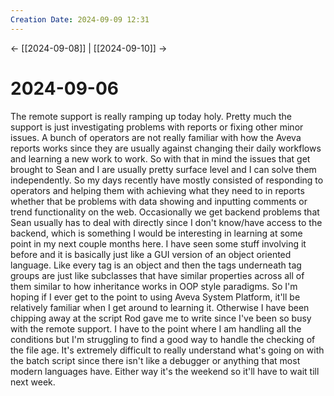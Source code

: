 ```yaml
---
Creation Date: 2024-09-09 12:31
---
```


<- [[2024-09-08]] | [[2024-09-10]]  ->

# 2024-09-06
The remote support is really ramping up today holy. Pretty much the support is
just investigating problems with reports or fixing other minor issues. A bunch
of operators are not really familiar with how the Aveva reports works since they
are usually against changing their daily workflows and learning a new work to
work. So with that in mind the issues that get brought to Sean and I are usually
pretty surface level and I can solve them independently. So my days recently
have mostly consisted of responding to operators and helping them with achieving
what they need to in reports whether that be problems with data showing and
inputting comments or trend functionality on the web. Occasionally we get
backend problems that Sean usually has to deal with directly since I don't
know/have access to the backend, which is something I would be interesting in
learning at some point in my next couple months here. I have seen some stuff
involving it before and it is basically just like a GUI version of an object
oriented language. Like every tag is an object and then the tags underneath tag
groups are just like subclasses that have similar properties across all of them
similar to how inheritance works in OOP style paradigms. So I'm hoping if I ever
get to the point to using Aveva System Platform, it'll be relatively familiar
when I get around to learning it. Otherwise I have been chipping away at the
script Rod gave me to write since I've been so busy with the remote support. I
have to the point where I am handling all the conditions but I'm struggling to
find a good way to handle the checking of the file age. It's extremely difficult
to really understand what's going on with the batch script since there isn't
like a debugger or anything that most modern languages have. Either way it's the
weekend so it'll have to wait till next week.